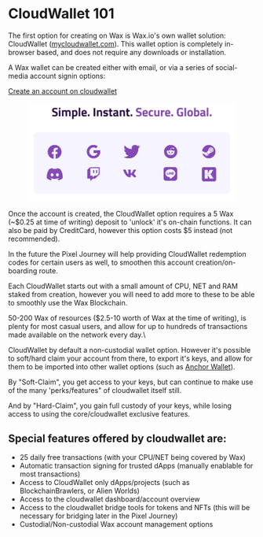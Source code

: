 # CloudWallet 101

The first option for creating on Wax is Wax.io's own wallet solution: CloudWallet ([mycloudwallet.com](https://www.mycloudwallet.com/)). This wallet option is completely in-browser based, and does not require any downloads or installation.

A Wax wallet can be created either with email, or via a series of social-media account signin options:

[Create an account on cloudwallet](https://www.mycloudwallet.com/signin#create-account)

<figure><img src="../../../.gitbook/assets/image (131).png" alt=""><figcaption></figcaption></figure>

Once the account is created, the CloudWallet option requires a 5 Wax (\~$0.25 at time of writing) deposit to 'unlock' it's on-chain functions. It can also be paid by CreditCard, however this option costs $5 instead (not recommended).

In the future the Pixel Journey will help providing CloudWallet redemption codes for certain users as well, to smoothen this account creation/on-boarding route.

Each CloudWallet starts out with a small amount of CPU, NET and RAM staked from creation, however you will need to add more to these to be able to smoothly use the Wax Blockchain.

50-200 Wax of resources ($2.5-10 worth of Wax at the time of writing), is plenty for most casual users, and allow for up to hundreds of transactions made available on the network every day.\


CloudWallet by default a non-custodial wallet option. However it's possible to soft/hard claim your account from there, to export it's keys, and allow for them to be imported into other wallet options (such as [Anchor Wallet](anchor-wallet-101.md)).

By "Soft-Claim", you get access to your keys, but can continue to make use of the many 'perks/features" of cloudwallet itself still.

And by "Hard-Claim", you gain full custody of your keys, while losing access to using the core/cloudwallet exclusive features.

## Special features offered by cloudwallet are:

* 25 daily free transactions (with your CPU/NET being covered by Wax)
* Automatic transaction signing for trusted dApps (manually enablable for most transactions)
* Access to CloudWallet only dApps/projects (such as BlockchainBrawlers, or Alien Worlds)
* Access to the cloudwallet dashboard/account overview
* Access to the cloudwallet bridge tools for tokens and NFTs (this will be necessary for bridging later in the Pixel Journey)
* Custodial/Non-custodial Wax account management options
